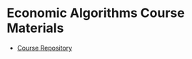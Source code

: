 # Economic Algorithms Course Materials

* [Course Repository](https://github.com/erelsgl-at-ariel/algorithms-5783)
